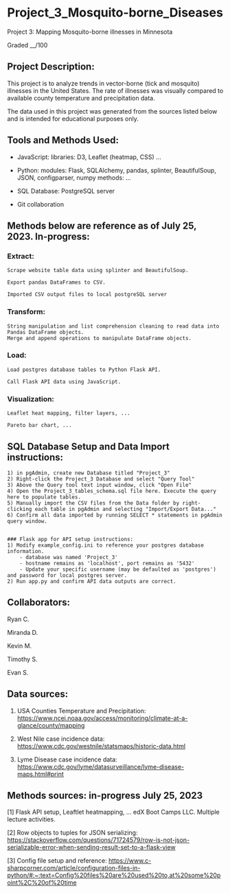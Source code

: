 # Project_3_Mosquito-borne_Diseases
Project 3: Mapping Mosquito-borne illnesses in Minnesota

Graded __/100


## Project Description:
This project is to analyze trends in vector-borne (tick and mosquito) illnesses in the United States. The rate of illnesses was visually compared to available county temperature and precipitation data.


The data used in this project was generated from the sources listed below and is intended for educational purposes only.


## Tools and Methods Used:

- JavaScript:
	libraries: D3, Leaflet (heatmap, CSS) ...

- Python:
	modules: Flask, SQLAlchemy, pandas, splinter, BeautifulSoup, JSON, configparser, numpy
	methods: ...

- SQL Database: 
	PostgreSQL server

- Git collaboration


## Methods below are reference as of July 25, 2023. In-progress:
### Extract:
	Scrape website table data using splinter and BeautifulSoup.

	Export pandas DataFrames to CSV. 

	Imported CSV output files to local postgreSQL server


### Transform:
	String manipulation and list comprehension cleaning to read data into Pandas DataFrame objects.
	Merge and append operations to manipulate DataFrame objects.


### Load:
	Load postgres database tables to Python Flask API.

	Call Flask API data using JavaScript.


### Visualization:
	Leaflet heat mapping, filter layers, ...

	Pareto bar chart, ...




## SQL Database Setup and Data Import instructions:
```
1) in pgAdmin, create new Database titled "Project_3"
2) Right-click the Project_3 Database and select "Query Tool"
3) Above the Query tool text input window, click "Open File"
4) Open the Project_3_tables_schema.sql file here. Execute the query here to populate tables.
5) Manually import the CSV files from the Data folder by right-clicking each table in pgAdmin and selecting "Import/Export Data..."
6) Confirm all data imported by running SELECT * statements in pgAdmin query window.


### Flask app for API setup instructions:
1) Modify example_config.ini to reference your postgres database information.
	- database was named 'Project_3'
	- hostname remains as 'localhost', port remains as '5432'
	- Update your specific username (may be defaulted as 'postgres') and password for local postgres server.
2) Run app.py and confirm API data outputs are correct.
```


## Collaborators:
Ryan C.

Miranda D.

Kevin M.

Timothy S.

Evan S.



## Data sources:
1) USA Counties Temperature and Precipitation:
	https://www.ncei.noaa.gov/access/monitoring/climate-at-a-glance/county/mapping

2) West Nile case incidence data:
	https://www.cdc.gov/westnile/statsmaps/historic-data.html

3) Lyme Disease case incidence data:
	https://www.cdc.gov/lyme/datasurveillance/lyme-disease-maps.html#print




## Methods sources: in-progress July 25, 2023
[1] Flask API setup, Leaftlet heatmapping, ...
	edX Boot Camps LLC. Multiple lecture activities.

[2] Row objects to tuples for JSON serializing:
	https://stackoverflow.com/questions/71724579/row-is-not-json-serializable-error-when-sending-result-set-to-a-flask-view

[3] Config file setup and reference:
	https://www.c-sharpcorner.com/article/configuration-files-in-python/#:~:text=Config%20files%20are%20used%20to,at%20some%20point%2C%20of%20time